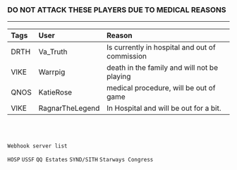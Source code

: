 ### DO NOT ATTACK THESE PLAYERS DUE TO MEDICAL REASONS
---

| Tags | User       | Reason |
|:------|:---------- |:-------|
| DRTH  | Va_Truth | Is currently in hospital and out of commission |
| VIKE | Warrpig | death in the family and will not be playing |
| QNOS | KatieRose | medical procedure, will be out of game |
| VIKE | RagnarTheLegend | In Hospital and will be out for a bit. |
<br>
<br>

`Webhook server list`

`HOSP`
`USSF`
`QQ Estates`
`SYND/SITH`
`Starways Congress`
